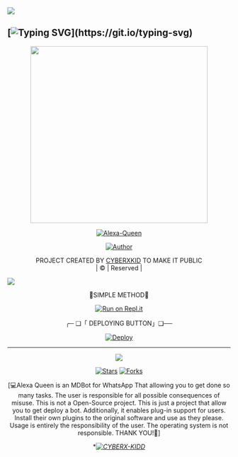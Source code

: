 

<img src= "https://camo.githubusercontent.com/71b837571c48af3aa60a73dbc9d5936aa359d78efbfa8a6743cbbbc16b80ef4d/68747470733a2f2f63646e2e646973636f72646170702e636f6d2f6174746163686d656e74732f3830353930323039333930363630383138362f3830353931333937323533353539303932322f74656e6f722e676966"/>
</p>

## [![Typing SVG](https://readme-typing-svg.herokuapp.com?font=Lemon+milk&color=F5000&lines=WELCOME+TO+ALEXA-QUEEN+WA+BOT...;CREATED+BY+CYBER+KIDD...;THIS+IS+AN+MD+BOT...;WITH+MORE+FEATURES...)](https://git.io/typing-svg)

<div align="center">
  <img border-radius: 15px src="https://te.legra.ph/file/aaeedc5cc365be576c9d3.jpg/Alexaqueen.png" width="400" height="400"/>
  <p align="center">
<a href="#"><img title="Alexa-Queen" src="https://img.shields.io/badge/Alexa-Queen-green?colorA=%23ff0000&colorB=%23017e40&style=for-the-badge"></a>
</p>
  <p align="center">
<a href="https://github.com/CYBERXKID"><img title="Author" src="https://img.shields.io/badge/Author-Cyberxkid-/Alexa?color=blue&style=for-the-badge&logo=whatsapp"></a>
</p>
</div>
<p align="center">
PROJECT CREATED BY <a href="https://github.com/CYBERXKID">CYBERXKID</a> TO MAKE IT PUBLIC
    <br>
       | © |
        Reserved |
    <br> 
</p>
<img src= "https://camo.githubusercontent.com/71b837571c48af3aa60a73dbc9d5936aa359d78efbfa8a6743cbbbc16b80ef4d/68747470733a2f2f63646e2e646973636f72646170702e636f6d2f6174746163686d656e74732f3830353930323039333930363630383138362f3830353931333937323533353539303932322f74656e6f722e676966"/>
</p>


<div align="center">

   👅SIMPLE METHOD👅
 
[![Run on Repl.it](https://repl.it/badge/github/quiec/whatsAlfa)](https://replit.com/@Cyberm/QueenAlexaQrCode)
  
╭─ ❑「 DEPLOYING BUTTON」❑──

 [![Deploy](https://www.herokucdn.com/deploy/button.svg)](https://heroku.com/deploy?template=https://github.com/CYBERXKID/Alexa-Queen-MD)


----

  <p align="center">
  <a href="httsp://github.com/CYBERXKID/Alexa-Queen-MD">
    
<a href="https://github.com/farhan-dqz/followers">
<img src="https://img.shields.io/github/repo-size/farhan-dqz/Julie-Mwol?color=green&label=Repo%20total%20size&style=plastic">
<p align="center">
<a href="https://github.com/CYBERXKID/followers"
<img title="Followers" src="https://img.shields.io/github/followers/CYBERXKID?color=blue&style=flat-square"></a>
<a href="https://github.com/CYBERXKID/Alexa-Queen-MD/stargazers/"><img title="Stars" src="https://img.shields.io/github/stars/CYBERXKID/Alexa-Queen-MD?color=blue&style=flat-trangle"></a>
<a href="https://github.com/CYBERXKID/Alexa-Queen-MD/network/members"><img title="Forks" src="https://img.shields.io/github/forks/CYBERXKID/Alexa-Queen-MD?color=blue&style=flat-trangle"></a>
</p>

[💻Alexa Queen is an MDBot for WhatsApp That allowing you to get done so many tasks.
The user is responsible for all possible consequences of misuse.
This is not a Open-Source project. This is just a project that allow you to get deploy a bot.
Additionally, it enables plug-in support for users.
Install their own plugins to the original software and use as they please.
Usage is entirely the responsibility of the user. The operating system is not responsible.
THANK YOU!🙏]


**[![CYBERX-KIDD](https://raw.githubusercontent.com/rodrigograca31/rodrigograca31/master/matrix.svg)](http://wa.me/27686881509?text=Can%20you%20help%20bro)*
